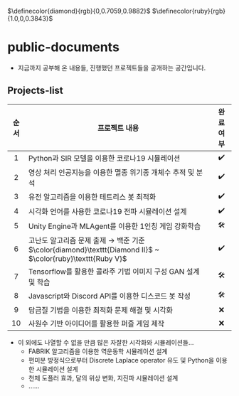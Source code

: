 $\definecolor{diamond}{rgb}{0,0.7059,0.9882}$
$\definecolor{ruby}{rgb}{1.0,0,0.3843}$
# public-documents
* 지금까지 공부해 온 내용들, 진행했던 프로젝트들을 공개하는 공간입니다.

## Projects-list
|순서|프로젝트 내용|완료 여부|
|:---:|---|:---:|
|1|Python과 SIR 모델을 이용한 코로나19 시뮬레이션|✔️|
|2|영상 처리 인공지능을 이용한 멸종 위기종 개체수 추적 및 분석|✔️|
|3|유전 알고리즘을 이용한 테트리스 봇 최적화|✔️|
|4|시각화 언어를 사용한 코로나19 전파 시뮬레이션 설계|✔️|
|5|Unity Engine과 MLAgent를 이용한 1인칭 게임 강화학습|🛠️|
|6|고난도 알고리즘 문제 출제 → 백준 기준 $\color{diamond}\texttt{Diamond II}$ ~ $\color{ruby}\texttt{Ruby V}$|✔️|
|7|Tensorflow를 활용한 콜라주 기법 이미지 구성 GAN 설계 및 학습|🛠️|
|8|Javascript와 Discord API를 이용한 디스코드 봇 작성|🛠️|
|9|담금질 기법을 이용한 최적화 문제 해결 및 시각화|❌|
|10|사원수 기반 아이디어를 활용한 퍼즐 게임 제작|❌|

* 이 외에도 나열할 수 없을 만큼 많은 자잘한 시각화와 시뮬레이션들...
    * FABRIK 알고리즘을 이용한 역운동학 시뮬레이션 설계
    * 편미분 방정식으로부터 Discrete Laplace operator 유도 및 Python을 이용한 시뮬레이션 설계
    * 천체 도플러 효과, 달의 위상 변화, 지진파 시뮬레이션 설계
    * ......